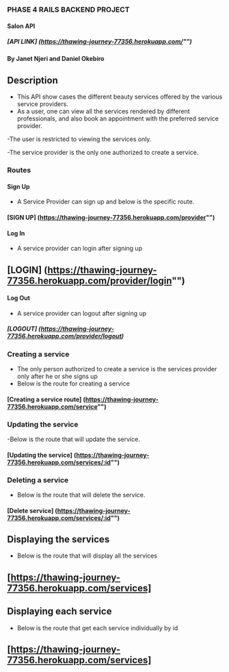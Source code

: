 ### PHASE 4 RAILS BACKEND PROJECT

#### Salon API

##### [API LINK] (https://thawing-journey-77356.herokuapp.com/"")

#### By Janet Njeri and Daniel Okebiro

## Description

- This API show cases the different beauty services offered by the various service providers.
- As a user, one can view all the services rendered by different professionals, and also book an appointment with the preferred service provider.

-The user is restricted to viewing the services only.

-The service provider is the only one authorized to create a service.

### Routes


#### Sign Up 

* A Service Provider can sign up and below is the specific route.
#### [SIGN UP] (https://thawing-journey-77356.herokuapp.com/provider"")

#### Log In

* A service provider can login after signing up

## [LOGIN] (https://thawing-journey-77356.herokuapp.com/provider/login"")

#### Log Out
* A service provider can logout after signing up

##### [LOGOUT] (https://thawing-journey-77356.herokuapp.com/provider/logout)

### Creating a service

- The only person authorized to create a service is the services provider only after he or she signs up
- Below is the route for creating a service
#### [Creating a service route] (https://thawing-journey-77356.herokuapp.com/service"")

### Updating the service

-Below is the route that will update the service.
#### [Updating the service] (https://thawing-journey-77356.herokuapp.com/services/:id"")

### Deleting a service
- Below is the route that will delete the service.

#### [Delete service] (https://thawing-journey-77356.herokuapp.com/services/:id"")

## Displaying the services

- Below is the route that will display all the services

## [https://thawing-journey-77356.herokuapp.com/services]

## Displaying each service
- Below is the route that get each service individually by id
## [https://thawing-journey-77356.herokuapp.com/services]





